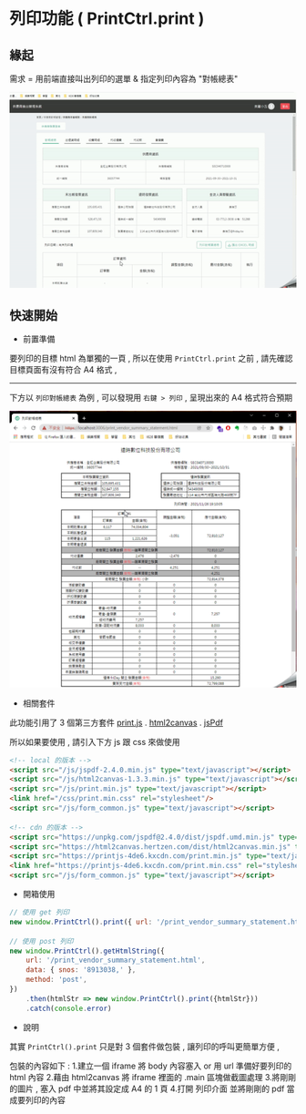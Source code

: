 
# 列印功能 ( PrintCtrl.print )

## 緣起

需求 = 用前端直接叫出列印的選單 & 指定列印內容為 "對帳總表"

![列印對應總表](/img/tutorial/print-issue.gif)

## 快速開始

- 前置準備

要列印的目標 html 為單獨的一頁 , 所以在使用 `PrintCtrl.print` 之前 ,
請先確認目標頁面有沒有符合 A4 格式 ,

---

下方以 `列印對帳總表` 為例 , 可以發現用 `右鍵 > 列印` , 呈現出來的 A4 格式符合預期

![列印前須確認 , html 內容是否符合 A4 大小](/img/tutorial/print-check.gif)


- 相關套件

此功能引用了 3 個第三方套件 [print.js](https://printjs.crabbly.com/) . [html2canvas](https://html2canvas.hertzen.com/) . [jsPdf](https://github.com/parallax/jsPDF)

所以如果要使用 , 請引入下方 js 跟 css 來做使用

```html
<!-- local 的版本 -->
<script src="/js/jspdf-2.4.0.min.js" type="text/javascript"></script>
<script src="/js/html2canvas-1.3.3.min.js" type="text/javascript"></script>
<script src="/js/print.min.js" type="text/javascript"></script>
<link href="/css/print.min.css" rel="stylesheet"/>
<script src="/js/form_common.js" type="text/javascript"></script>

<!-- cdn 的版本 -->
<script src="https://unpkg.com/jspdf@2.4.0/dist/jspdf.umd.min.js" type="text/javascript"></script>
<script src="https://html2canvas.hertzen.com/dist/html2canvas.min.js" type="text/javascript"></script>
<script src="https://printjs-4de6.kxcdn.com/print.min.js" type="text/javascript"></script>
<link href="https://printjs-4de6.kxcdn.com/print.min.css" rel="stylesheet"/>
<script src="/js/form_common.js" type="text/javascript"></script>
```

- 開箱使用

```javascript
// 使用 get 列印
new window.PrintCtrl().print({ url: '/print_vendor_summary_statement.html' })

// 使用 post 列印
new window.PrintCtrl().getHtmlString({
    url: '/print_vendor_summary_statement.html',
    data: { snos: '8913038,' },
    method: 'post',
})
    .then(htmlStr => new window.PrintCtrl().print({htmlStr}))
    .catch(console.error)
```

- 說明

其實 `PrintCtrl().print` 只是對 3 個套件做包裝 , 讓列印的呼叫更簡單方便 ,

包裝的內容如下 :
1.建立一個 iframe 將 body 內容塞入 or 用 url 準備好要列印的 html 內容
2.藉由 html2canvas 將 iframe 裡面的 .main 區塊做截圖處理
3.將剛剛的圖片 , 塞入 pdf 中並將其設定成 A4 的 1 頁
4.打開 列印介面 並將剛剛的 pdf 當成要列印的內容
